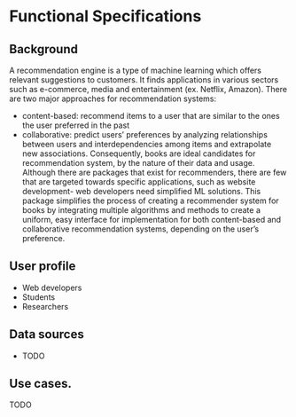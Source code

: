 # Functional Specifications

## Background
A recommendation engine is a type of machine learning which offers relevant suggestions to customers. It finds applications in various sectors such as e-commerce, media and entertainment (ex. Netflix, Amazon). 
There are two major approaches for recommendation systems: 
* content-based: recommend items to a user that are similar to the ones the user preferred in the past
* collaborative: predict users’ preferences by analyzing relationships between users and interdependencies among items and extrapolate new associations. 
Consequently, books are ideal candidates for recommendation system, by the nature of their data and usage. Although there are packages that exist for recommenders, there are few that are targeted towards specific applications, such as website development- web developers need simplified ML solutions. This package simplifies the process of creating a recommender system for books by integrating multiple algorithms and methods to create a uniform, easy interface for implementation for both content-based and collaborative recommendation systems, depending on the user’s preference.

## User profile
* Web developers
* Students
* Researchers

## Data sources
- TODO

## Use cases.
TODO
